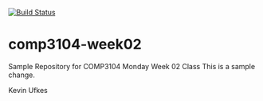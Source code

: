 [![Build Status](https://travis-ci.org/KevinUfkes/comp3104.svg?branch=master)](https://travis-ci.org/KevinUfkes/comp3104)
# comp3104-week02
Sample Repository for COMP3104 Monday Week 02 Class
This is a sample change.



Kevin Ufkes


